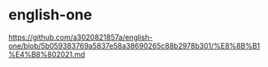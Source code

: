 # english-one
https://github.com/a3020821857a/english-one/blob/5b059383769a5837e58a38690265c88b2978b301/%E8%8B%B1%E4%B8%802021.md
